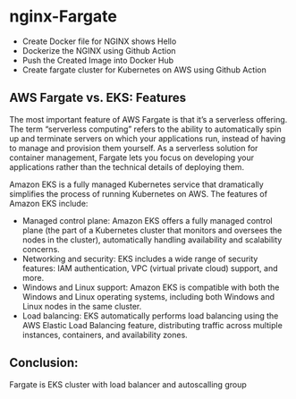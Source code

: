 # nginx-Fargate

- Create Docker file for NGINX shows Hello
- Dockerize the NGINX using Github Action
- Push the Created Image into Docker Hub
- Create fargate cluster for Kubernetes on AWS using Github Action

## AWS Fargate vs. EKS: Features
The most important feature of AWS Fargate is that it’s a serverless offering. The term “serverless computing” refers to the ability to automatically spin up and terminate servers on which your applications run, instead of having to manage and provision them yourself. As a serverless solution for container management, Fargate lets you focus on developing your applications rather than the technical details of deploying them.

Amazon EKS is a fully managed Kubernetes service that dramatically simplifies the process of running Kubernetes on AWS. The features of Amazon EKS include:

 - Managed control plane: Amazon EKS offers a fully managed control plane (the part of a Kubernetes cluster that monitors and oversees the nodes in the cluster), automatically handling availability and scalability concerns.
 - Networking and security: EKS includes a wide range of security features: IAM authentication, VPC (virtual private cloud) support, and more.
 - Windows and Linux support: Amazon EKS is compatible with both the Windows and Linux operating systems, including both Windows and Linux nodes in the same cluster.
 - Load balancing: EKS automatically performs load balancing using the AWS Elastic Load Balancing feature, distributing traffic across multiple instances, containers, and availability zones.

 ## Conclusion:

 Fargate is EKS cluster with load balancer and autoscalling group 